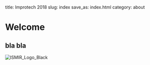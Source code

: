 title: Improtech 2018
slug: index
save_as: index.html
category: about

# Welcome

## bla bla

![ISMIR_Logo_Black]({filename}/images/logo_black.png)
